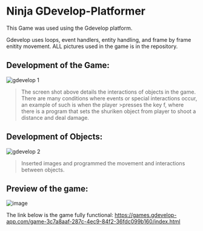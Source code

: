 # Ninja GDevelop-Platformer
This Game was used using the Gdevelop platform.

Gdevelop uses loops, event handlers, entity handling, and frame by frame enitity movement. ALL pictures used in the game is in the repository.

## Development of the Game:
![gdevelop 1](https://user-images.githubusercontent.com/89112285/138921530-8abcdad7-93ea-45e6-8055-8e4d6e33509b.PNG)
>The screen shot above details the interactions of objects in the game. There are many conditions where events or special interactions occur, an example of such is when the player >presses the key f, where there is a program that sets the shuriken object from player to shoot a distance and deal damage.

## Development of Objects:
![gdevelop 2](https://user-images.githubusercontent.com/89112285/138921545-380ca25b-3bc7-4658-b650-340b03451115.PNG)
>Inserted images and programmed the movement and interactions between objects.

## Preview of the game:
![image](https://user-images.githubusercontent.com/89112285/138921261-442ed031-0969-4f0a-a734-041afb33286a.png)


The link below is the game fully functional:
https://games.gdevelop-app.com/game-3c7a8aaf-287c-4ec9-84f2-36fdc099b160/index.html
